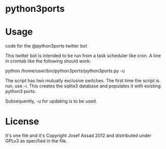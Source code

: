 python3ports
============

# Usage #

code for the @python3ports twitter bot

This twitter bot is intended to be run from a task scheduler like cron.
A line in crontab like the following should work:

python /home/user/bin/python3ports/python3ports.py -u

The script has two mutually exclusive switches. The first time the script is run, use -i.
This creates the sqlite3 database and populates it with existing python3 ports.

Subsequently, -u for updating is to be used.

# License #

It's one file and it's Copyright Josef Assad 2012 and distributed under GPLv3 as specified in the file.